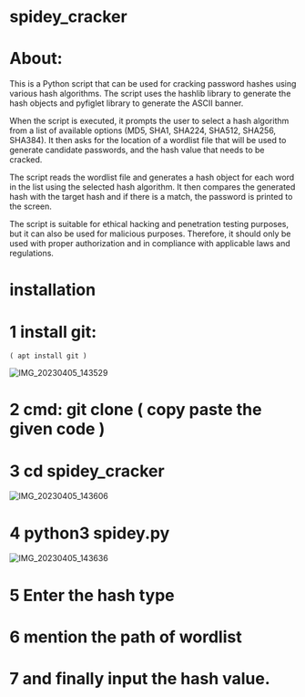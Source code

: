 # spidey_cracker

# About:

This is a Python script that can be used for cracking password hashes using various hash algorithms. The script uses the hashlib library to generate the hash objects and pyfiglet library to generate the ASCII banner.

When the script is executed, it prompts the user to select a hash algorithm from a list of available options (MD5, SHA1, SHA224, SHA512, SHA256, SHA384). It then asks for the location of a wordlist file that will be used to generate candidate passwords, and the hash value that needs to be cracked.

The script reads the wordlist file and generates a hash object for each word in the list using the selected hash algorithm. It then compares the generated hash with the target hash and if there is a match, the password is printed to the screen.

The script is suitable for ethical hacking and penetration testing purposes, but it can also be used for malicious purposes. Therefore, it should only be used with proper authorization and in compliance with applicable laws and regulations.


# installation


# 1 install git:
    ( apt install git )
 ![IMG_20230405_143529](https://user-images.githubusercontent.com/122730895/230036308-462f9a68-71ca-4d4a-9b67-36895c5ee65e.png)
    
    
# 2  cmd: git clone ( copy paste the given code )    

# 3  cd spidey_cracker
![IMG_20230405_143606](https://user-images.githubusercontent.com/122730895/230036944-3a8588ab-acae-4d96-ba00-7d5be3755015.png)

# 4  python3 spidey.py
![IMG_20230405_143636](https://user-images.githubusercontent.com/122730895/230037065-9c4dc359-f1c3-4fb0-b2b4-a0bdb71ce1c0.png)

# 5  Enter the hash  type 

# 6  mention the path of wordlist

# 7 and finally input the hash value.
